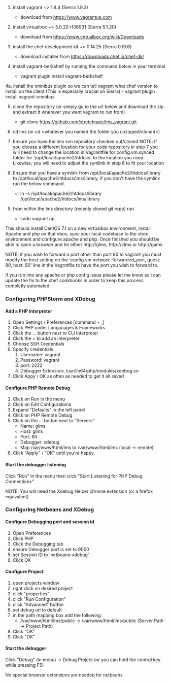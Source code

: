 1. install vagrant ~> 1.8.4 (Sierra 1.9.3)
	- download from https://www.vagrantup.com

2. install virtualbox ~> 5.0.20 r106931 (Sierra 5.1.20)
	- download from https://www.virtualbox.org/wiki/Downloads

3. install the chef development kit ~> 0.14.25 (Sierra 0.19.6)
	- download installer from https://downloads.chef.io/chef-dk/

4. install vagrant-berkshelf by running the command below in your terminal
	- vagrant plugin install vagrant-berkshelf

4a. install the omnibus plugin so we can tell vagrant what chef version to install on the client (This is especially crucial on Sierra)
	- vagrant plugin install vagrant-omnibus

5. clone the repository (or simply go to the url below and download the zip and extract it wherever you want vagrant to run from)
	- git clone https://github.com/stretchnate/lms_vagrant.git

6. cd lms (or cd <whatever you named the folder you unzipped/cloned>)

7. Ensure you have the lms svn repository checked out/cloned
NOTE: if you choose a different location for your code repository in step 7 you will need to change the location in Vagrantfile for config.vm.synced folder for '/opt/local/apache2/htdocs' to the location you used.
Likewise, you will need to adjust the symlink in step 8 to fit your location

8. Ensure that you have a symlink from /opt/local/apache2/htdocs/library to /opt/local/apache2/htdocs/lms/library, if you don't have the symlink run the below command.
	- ln -s /opt/local/apache2/htdocs/library /opt/local/apache2/htdocs/lms/library

9. from within the lms directory (recenly cloned git repo) run
	- sudo vagrant up

This should install CentOS 7.1 on a new virtualbox environment, install Apache and php on that vbox, sync your local codebase to the vbox environment and configure apache and php.
Once finished you should be able to open a browser and hit either http://glms, http://clms or http://gams

NOTE: if you wish to forward a port other than port 80 to vagrant you must modify the host setting on the 'config.vm.network :forwarded_port, guest: 80, host: 80' line in the Vagrntfile to have the port you wish to forward to.

If you run into any apache or php config issue please let me know so i can update the fix to the chef cookbooks in order to keep this process completly automated.


### Configuring PHPStorm and XDebug
#### Add a PHP interpreter
1. Open Settings / Preferences [command + ,]
2. Click PHP under Langauages & Frameworks
3. Click the ... button next to CLI Interpreter
4. Click the + to add an interpreter
5. Choose SSH Credentials
6. Specify credentials
	1. Username: vagrant
	2. Password: vagrant
	3. port: 2222
	4. Debugger Extension: /usr/lib64/php/modules/xdebug.so
7. Click Appy / OK as often as needed to get it all saved

#### Configure PHP Remote Debug
1. Click on Run in the menu
2. Click on Edit Configurations
3. Expand "Defaults" in the left panel
4. Click on PHP Remote Debug
5. Click on the ... button next to "Servers"
	* Name: glms
	* Host: glms
	* Port: 80
	* Debugger: xdebug
	* Map /var/www/html/lms to /var/www/html/lms (local -> remote)
6. Click "Apply" / "OK" until you're happy.

#### Start the debugger listening
Click "Run" in the menu then click "Start Listening for PHP Debug Connections"

NOTE: You will need the Xdebug Helper chrome extension (or a firefox equivalent)

### Configuring Netbeans and XDebug
#### Configure Debugging port and session id
1. Open Preferences
2. Click PHP
3. Click the Debugging tab
4. ensure Debugger port is set to 9000
5. set Session ID to 'netbeans-xdebug'
6. Click OK

#### Configure Project
1. open projects window
2. right click on desired project <lms>
3. click "properties"
4. click "Run Configuration"
5. click "Advanced" button
6. set debug url to default
7. in the path mapping box add the following 
	* /var/www/html/lms/public -> /var/www/html/lms/public (Server Path -> Project Path)
8. Click "OK"
9. Click "OK"

#### Start the debugger
Click "Debug" (in menu) -> Debug Project (or you can hold the control key while pressing F5)

No special browser extensions are needed for netbeans